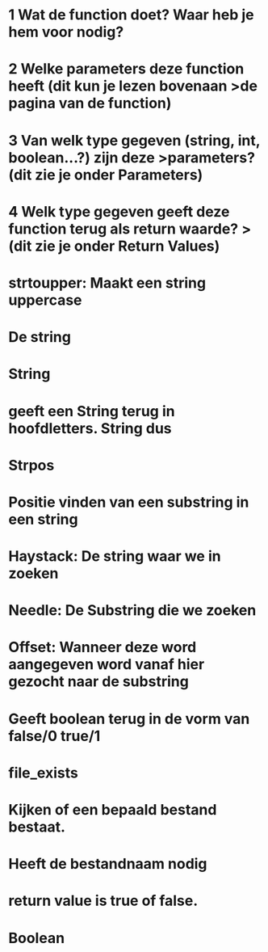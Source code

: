 # 1 Wat de function doet? Waar heb je hem voor nodig?
# 2 Welke parameters deze function heeft (dit kun je lezen bovenaan >de pagina van de function)
# 3 Van welk type gegeven (string, int, boolean...?) zijn deze >parameters? (dit zie je onder Parameters)
# 4 Welk type gegeven geeft deze function terug als return waarde? >(dit zie je onder Return Values)



# strtoupper: Maakt een string uppercase
# De string
# String
# geeft een String terug in hoofdletters. String dus

# Strpos
# Positie vinden van een substring in een string    
# Haystack: De string waar we in zoeken
# Needle: De Substring die we zoeken
# Offset: Wanneer deze word aangegeven word vanaf hier gezocht naar de substring
# Geeft boolean terug in de vorm van false/0 true/1

# file_exists
# Kijken of een bepaald bestand bestaat.
# Heeft de bestandnaam nodig
# return value is true of false.
# Boolean